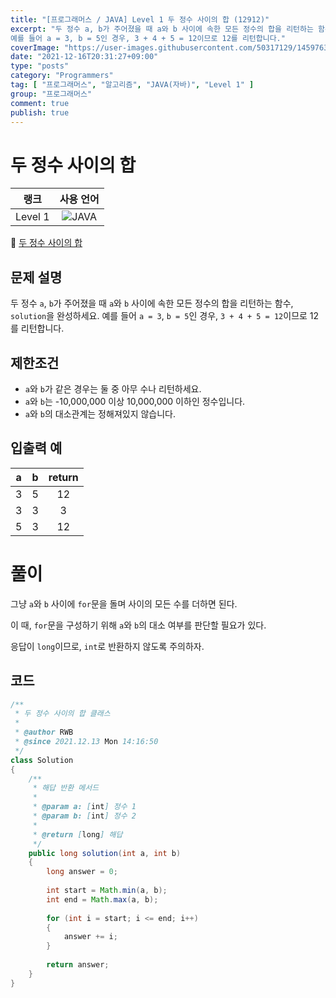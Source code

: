```yaml
---
title: "[프로그래머스 / JAVA] Level 1 두 정수 사이의 합 (12912)"
excerpt: "두 정수 a, b가 주어졌을 때 a와 b 사이에 속한 모든 정수의 합을 리턴하는 함수, solution을 완성하세요.
예를 들어 a = 3, b = 5인 경우, 3 + 4 + 5 = 12이므로 12를 리턴합니다."
coverImage: "https://user-images.githubusercontent.com/50317129/145976356-6b5d1430-31c0-4c34-829e-6be8f747ab19.png"
date: "2021-12-16T20:31:27+09:00"
type: "posts"
category: "Programmers"
tag: [ "프로그래머스", "알고리즘", "JAVA(자바)", "Level 1" ]
group: "프로그래머스"
comment: true
publish: true
---
```


# 두 정수 사이의 합

|  랭크   |                                                      사용 언어                                                      |
| :-----: | :-----------------------------------------------------------------------------------------------------------------: |
| Level 1 | ![JAVA](https://shields.io/badge/java-JDK%2011-lightgray?logo=java&style=plastic&logoColor=white&labelColor=orange) |

🔗 [두 정수 사이의 합](https://programmers.co.kr/learn/courses/30/lessons/12912)





## 문제 설명

두 정수 `a`, `b`가 주어졌을 때 `a`와 `b` 사이에 속한 모든 정수의 합을 리턴하는 함수, `solution`을 완성하세요.
예를 들어 `a = 3`, `b = 5`인 경우, `3 + 4 + 5 = 12`이므로 12를 리턴합니다.





## 제한조건

* `a`와 `b`가 같은 경우는 둘 중 아무 수나 리턴하세요.
* `a`와 `b`는 -10,000,000 이상 10,000,000 이하인 정수입니다.
* `a`와 `b`의 대소관계는 정해져있지 않습니다.





## 입출력 예

|   a   |   b   | return |
| :---: | :---: | :----: |
|   3   |   5   |   12   |
|   3   |   3   |   3    |
|   5   |   3   |   12   |










# 풀이

그냥 `a`와 `b` 사이에 `for`문을 돌며 사이의 모든 수를 더하면 된다.

이 때, `for`문을 구성하기 위해 `a`와 `b`의 대소 여부를 판단할 필요가 있다.

응답이 `long`이므로, `int`로 반환하지 않도록 주의하자.





## 코드

``` java
/**
 * 두 정수 사이의 합 클래스
 *
 * @author RWB
 * @since 2021.12.13 Mon 14:16:50
 */
class Solution
{
	/**
	 * 해답 반환 메서드
	 *
	 * @param a: [int] 정수 1
	 * @param b: [int] 정수 2
	 *
	 * @return [long] 해답
	 */
	public long solution(int a, int b)
	{
		long answer = 0;
		
		int start = Math.min(a, b);
		int end = Math.max(a, b);
		
		for (int i = start; i <= end; i++)
		{
			answer += i;
		}
		
		return answer;
	}
}
```
